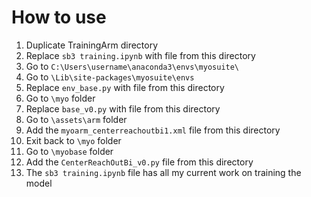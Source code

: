 # How to use
1. Duplicate TrainingArm directory
2. Replace `sb3 training.ipynb` with file from this directory
3. Go to `C:\Users\username\anaconda3\envs\myosuite\`
4. Go to `\Lib\site-packages\myosuite\envs`
5. Replace `env_base.py` with file from this directory
6. Go to `\myo` folder
7. Replace `base_v0.py` with file from this directory
8. Go to `\assets\arm` folder
9. Add the `myoarm_centerreachoutbi1.xml` file from this directory
10. Exit back to `\myo` folder
11. Go to `\myobase` folder
12. Add the `CenterReachOutBi_v0.py` file from this directory
13. The `sb3 training.ipynb` file has all my current work on training the model
